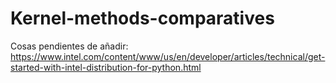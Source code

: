 # Kernel-methods-comparatives

Cosas pendientes de añadir: 
https://www.intel.com/content/www/us/en/developer/articles/technical/get-started-with-intel-distribution-for-python.html

